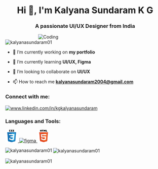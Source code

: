 <h1 align="center">Hi 👋, I'm Kalyana Sundaram K G</h1>
<h3 align="center">A passionate UI/UX Designer from India</h3>
<img align="right" alt="Coding" width="400" src="[https://cdn.dribbble.com/users/1162077/screenshots/3848914/programmer.gif](https://camo.githubusercontent.com/7de37139d0b4c1ce40865e799b446c0e963a3dd8fb68d239707237c40604fa3d/68747470733a2f2f63646e2e6472696262626c652e636f6d2f75736572732f3733303730332f73637265656e73686f74732f363538313234332f6176656e746f2e676966)">

<p align="left"> <img src="https://komarev.com/ghpvc/?username=kalyanasundaram01&label=Profile%20views&color=0e75b6&style=flat" alt="kalyanasundaram01" /> </p>

- 🔭 I’m currently working on **my portfolio**

- 🌱 I’m currently learning **UI/UX, Figma**

- 👯 I’m looking to collaborate on **UI/UX**

- 📫 How to reach me **kalyanasundaram2004@gmail.com**

<h3 align="left">Connect with me:</h3>
<p align="left">
<a href="https://linkedin.com/in/www.linkedin.com/in/kgkalyanasundaram" target="blank"><img align="center" src="https://raw.githubusercontent.com/rahuldkjain/github-profile-readme-generator/master/src/images/icons/Social/linked-in-alt.svg" alt="www.linkedin.com/in/kgkalyanasundaram" height="30" width="40" /></a>
</p>

<h3 align="left">Languages and Tools:</h3>
<p align="left"> <a href="https://www.w3schools.com/css/" target="_blank" rel="noreferrer"> <img src="https://raw.githubusercontent.com/devicons/devicon/master/icons/css3/css3-original-wordmark.svg" alt="css3" width="40" height="40"/> </a> <a href="https://www.figma.com/" target="_blank" rel="noreferrer"> <img src="https://www.vectorlogo.zone/logos/figma/figma-icon.svg" alt="figma" width="40" height="40"/> </a> <a href="https://www.w3.org/html/" target="_blank" rel="noreferrer"> <img src="https://raw.githubusercontent.com/devicons/devicon/master/icons/html5/html5-original-wordmark.svg" alt="html5" width="40" height="40"/> </a> </p>

<p><img align="left" src="https://github-readme-stats.vercel.app/api/top-langs?username=kalyanasundaram01&show_icons=true&locale=en&layout=compact" alt="kalyanasundaram01" /></p>

<p>&nbsp;<img align="center" src="https://github-readme-stats.vercel.app/api?username=kalyanasundaram01&show_icons=true&locale=en" alt="kalyanasundaram01" /></p>

<p><img align="center" src="https://github-readme-streak-stats.herokuapp.com/?user=kalyanasundaram01&" alt="kalyanasundaram01" /></p>
